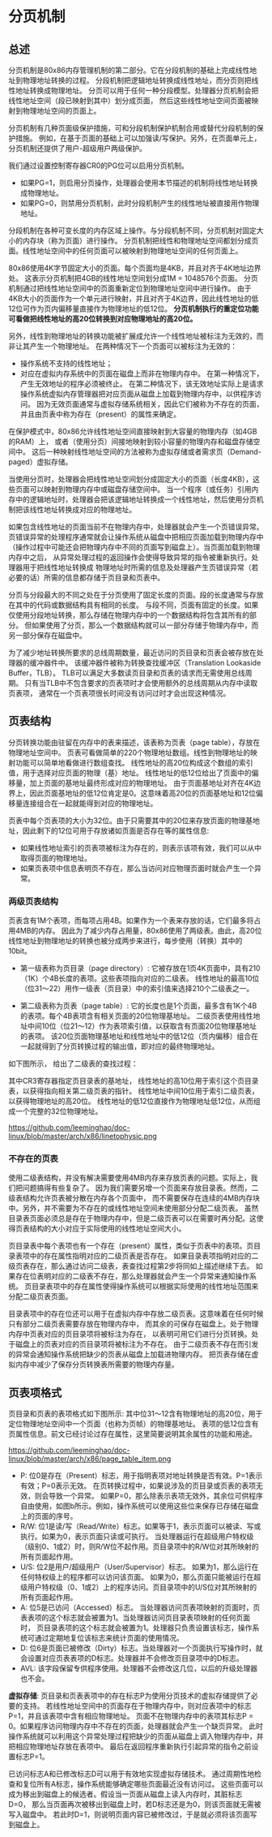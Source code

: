 分页机制
================================================================================

总述
--------------------------------------------------------------------------------

分页机制是80x86内存管理机制的第二部分。它在分段机制的基础上完成线性地址到物理地址转换的过程。
分段机制把逻辑地址转换成线性地址，而分页则把线性地址转换成物理地址。
分页可以用于任何一种分段模型。处理器分页机制会把线性地址空间（段已映射到其中）划分成页面，
然后这些线性地址空间页面被映射到物理地址空间的页面上。

分页机制有几种页面级保护措施，可和分段机制保护机制合用或替代分段机制的保护措施。
例如，在基于页面的基础上可以加强读/写保护。另外，在页面单元上，分页机制还提供了用户-超级用户两级保护。

我们通过设置控制寄存器CR0的PG位可以启用分页机制。

* 如果PG=1，则启用分页操作，处理器会使用本节描述的机制将线性地址转换成物理地址。
* 如果PG=0，则禁用分页机制，此时分段机制产生的线性地址被直接用作物理地址。

分段机制在各种可变长度的内存区域上操作。与分段机制不同，分页机制对固定大小的内存块（称为页面）进行操作。
分页机制把线性和物理地址空间都划分成页面。线性地址空间中的任何页面可以被映射到物理地址空间的任何页面上。

80x86使用4K字节固定大小的页面。每个页面均是4KB，并且对齐于4K地址边界处。
这表示分页机制把4GB的线性地址空间划分成1M = 1048576个页面。
分页机制通过把线性地址空间中的页面重新定位到物理地址空间中进行操作。
由于4KB大小的页面作为一个单元进行映射，并且对齐于4K边界，因此线性地址的低12位可作为页内偏移量直接作为物理地址的低12位。
**分页机制执行的重定位功能可看做把线性地址的高20位转换到对应物理地址的高20位。**

另外，线性到物理地址的转换功能被扩展成允许一个线性地址被标注为无效的，而非让其产生一个物理地址。
在两种情况下一个页面可以被标注为无效的：
* 操作系统不支持的线性地址；
* 对应在虚拟内存系统中的页面在磁盘上而非在物理内存中。
在第一种情况下，产生无效地址的程序必须被终止。
在第二种情况下，该无效地址实际上是请求操作系统虚拟内存管理器把对应页面从磁盘上加载到物理内存中，以供程序访问。
因为无效页面通常与虚拟存储系统相关，因此它们被称为不存在的页面，并且由页表中称为存在（present）的属性来确定。

在保护模式中，80x86允许线性地址空间直接映射到大容量的物理内存（如4GB的RAM）上，
或者（使用分页）间接地映射到较小容量的物理内存和磁盘存储空间中。
这后一种映射线性地址空间的方法被称为虚拟存储或者需求页（Demand-paged）虚拟存储。

当使用分页时，处理器会把线性地址空间划分成固定大小的页面（长度4KB），这些页面可以映射到物理内存中或磁盘存储空间中。
当一个程序（或任务）引用内存中的逻辑地址时，处理器会把该逻辑地址转换成一个线性地址，然后使用分页机制把该线性地址转换成对应的物理地址。

如果包含线性地址的页面当前不在物理内存中，处理器就会产生一个页错误异常。
页错误异常的处理程序通常就会让操作系统从磁盘中把相应页面加载到物理内存中
（操作过程中可能还会把物理内存中不同的页面写到磁盘上）。当页面加载到物理内存中之后，
从异常处理过程的返回操作会使得导致异常的指令被重新执行。处理器用于把线性地址转换成
物理地址时所需的信息及处理器产生页错误异常（若必要的话）所需的信息都存储于页目录和页表中。

分页与分段最大的不同之处在于分页使用了固定长度的页面。段的长度通常与存放在其中的代码或数据结构具有相同的长度。
与段不同，页面有固定的长度。如果仅使用分段地址转换，那么存储在物理内存中的一个数据结构将包含其所有的部分。
但如果使用了分页，那么一个数据结构就可以一部分存储于物理内存中，而另一部分保存在磁盘中。

为了减少地址转换所要求的总线周期数量，最近访问的页目录和页表会被存放在处理器的缓冲器件中。
该缓冲器件被称为转换查找缓冲区（Translation Lookaside Buffer，TLB）。
TLB可以满足大多数读页目录和页表的请求而无需使用总线周期。
只有当TLB中不包含要求的页表项时才会使用额外的总线周期从内存中读取页表项，
通常在一个页表项很长时间没有访问过时才会出现这种情况。

页表结构
--------------------------------------------------------------------------------

分页转换功能由驻留在内存中的表来描述，该表称为页表（page table），存放在物理地址空间中。
页表可看做简单的220个物理地址数组。线性到物理地址的映射功能可以简单地看做进行数组查找。
线性地址的高20位构成这个数组的索引值，用于选择对应页面的物理（基）地址。
线性地址的低12位给出了页面中的偏移量，加上页面的基地址最终形成对应的物理地址。
由于页面基地址对齐在4K边界上，因此页面基地址的低12位肯定是0。这意味着高20位的页面基地址和12位偏移量连接组合在一起就能得到对应的物理地址。

页表中每个页表项的大小为32位。由于只需要其中的20位来存放页面的物理基地址，因此剩下的12位可用于存放诸如页面是否存在等的属性信息:
* 如果线性地址索引的页表项被标注为存在的，则表示该项有效，我们可以从中取得页面的物理地址。
* 如果页表项中信息表明页不存在，那么当访问对应物理页面时就会产生一个异常。

### 两级页表结构

页表含有1M个表项，而每项占用4B。如果作为一个表来存放的话，它们最多将占用4MB的内存。
因此为了减少内存占用量，80x86使用了两级表。由此，高20位线性地址到物理地址的转换也被分成两步来进行，每步使用（转换）其中的10bit。

* 第一级表称为页目录（page directory）:
  它被存放在1页4K页面中，具有210（1K）个4B长度的表项。这些表项指向对应的二级表。
  线性地址的最高10位（位31～22）用作一级表（页目录）中的索引值来选择210个二级表之一。

* 第二级表称为页表（page table）:
  它的长度也是1个页面，最多含有1K个4B的表项。每个4B表项含有相关页面的20位物理基地址。
  二级页表使用线性地址中间10位（位21～12）作为表项索引值，以获取含有页面20位物理基地址的表项。
  该20位页面物理基地址和线性地址中的低12位（页内偏移）组合在一起就得到了分页转换过程的输出值，即对应的最终物理地址。

如下图所示， 给出了二级表的查找过程：

其中CR3寄存器指定页目录表的基地址， 线性地址的高10位用于索引这个页目录表，以获得指向相关第二级页表的指针。
线性地址中间10位用于索引二级页表，以获得物理地址的高20位。
线性地址的低12位直接作为物理地址低12位，从而组成一个完整的32位物理地址。

https://github.com/leeminghao/doc-linux/blob/master/arch/x86/linetophysic.png

### 不存在的页表

使用二级表结构，并没有解决需要使用4MB内存来存放页表的问题。实际上，我们把问题搞得有些复杂了。
因为我们需要另增一个页面来存放目录表。然而，二级表结构允许页表被分散在内存各个页面中，
而不需要保存在连续的4MB内存块中。另外，并不需要为不存在的或线性地址空间未使用部分分配二级页表。
虽然目录表页面必须总是存在于物理内存中，但是二级页表可以在需要时再分配。这使得页表结构的大小对应于实际使用的线性地址空间大小。

页目录表中每个表项也有一个存在（present）属性，类似于页表中的表项。页目录表项中的存在属性指明对应的二级页表是否存在。
如果目录表项指明对应的二级页表存在，那么通过访问二级表，表查找过程第2步将同如上描述继续下去。
如果存在位表明对应的二级表不存在，那么处理器就会产生一个异常来通知操作系统。
页目录表项中的存在属性使得操作系统可以根据实际使用的线性地址范围来分配二级页表页面。

目录表项中的存在位还可以用于在虚拟内存中存放二级页表。这意味着在任何时候只有部分二级页表需要存放在物理内存中，
而其余的可保存在磁盘上。处于物理内存中页表对应的页目录项将被标注为存在，
以表明可用它们进行分页转换。处于磁盘上的页表对应的页目录项将被标注为不存在。
由于二级页表不存在而引发的异常会通知操作系统把缺少的页表从磁盘上加载进物理内存。
把页表存储在虚拟内存中减少了保存分页转换表所需要的物理内存量。

页表项格式
--------------------------------------------------------------------------------

页目录和页表的表项格式如下图所示:
其中位31～12含有物理地址的高20位，用于定位物理地址空间中一个页面（也称为页帧）的物理基地址。
表项的低12位含有页属性信息。前文已经讨论过存在属性，这里简要说明其余属性的功能和用途。

https://github.com/leeminghao/doc-linux/blob/master/arch/x86/page_table_item.png

* P: 位0是存在（Present）标志，用于指明表项对地址转换是否有效。P=1表示有效；P=0表示无效。
     在页转换过程中，如果说涉及的页目录或页表的表项无效，则会导致一个异常。
     如果P=0，那么除表示表项无效外，其余位可供程序自由使用，如图b所示。例如，操作系统可以使用这些位来保存已存储在磁盘上的页面的序号。
* R/W: 位1是读/写（Read/Write）标志。如果等于1，表示页面可以被读、写或执行。如果为0，表示页面只读或可执行。
     当处理器运行在超级用户特权级（级别0、1或2）时，则R/W位不起作用。页目录项中的R/W位对其所映射的所有页面起作用。
* U/S: 位2是用户/超级用户（User/Supervisor）标志。
     如果为1，那么运行在任何特权级上的程序都可以访问该页面。
     如果为0，那么页面只能被运行在超级用户特权级（0、1或2）上的程序访问。页目录项中的U/S位对其所映射的所有页面起作用。
* A: 位5是已访问（Accessed）标志。
     当处理器访问页表项映射的页面时，页表表项的这个标志就会被置为1。当处理器访问页目录表项映射的任何页面时，
     页目录表项的这个标志就会被置为1。处理器只负责设置该标志，操作系统可通过定期地复位该标志来统计页面的使用情况。
* D: 位6是页面已被修改（Dirty）标志。当处理器对一个页面执行写操作时，就会设置对应页表表项的D标志。处理器并不会修改页目录项中的D标志。
* AVL: 该字段保留专供程序使用。处理器不会修改这几位，以后的升级处理器也不会。

**虚拟存储**:
页目录和页表表项中的存在标志P为使用分页技术的虚拟存储提供了必要的支持。
若线性地址空间中的页面存在于物理内存中，则对应表项中的标志P=1，并且该表项中含有相应物理地址。
页面不在物理内存中的表项其标志P = 0。如果程序访问物理内存中不存在的页面，处理器就会产生一个缺页异常。
此时操作系统就可以利用这个异常处理过程把缺少的页面从磁盘上调入物理内存中，并把相应物理地址存放在表项中。
最后在返回程序重新执行引起异常的指令之前设置标志P=1。

已访问标志A和已修改标志D可以用于有效地实现虚拟存储技术。
通过周期性地检查和复位所有A标志，操作系统能够确定哪些页面最近没有访问过。
这些页面可以成为移出到磁盘上的候选者。假设当一页面从磁盘上读入内存时，其脏标志D=0，
那么当页面再次被移出到磁盘上时，若D标志还是为0，则该页面就无需被写入磁盘中。
若此时D=1，则说明页面内容已被修改过，于是就必须将该页面写到磁盘上。